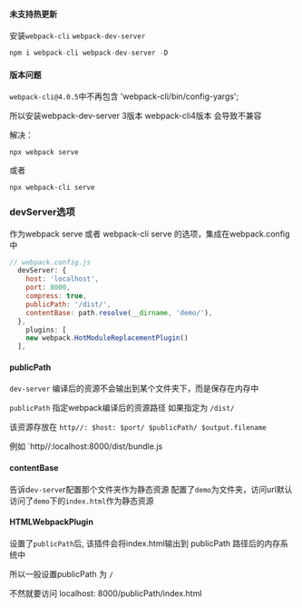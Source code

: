 #### 未支持热更新

安装`webpack-cli` `webpack-dev-server`
```js 
npm i webpack-cli webpack-dev-server -D
```
#### 版本问题
`webpack-cli@4.0.5`中不再包含  'webpack-cli/bin/config-yargs'; 

所以安装webpack-dev-server 3版本 webpack-cli4版本 会导致不兼容

解决： 
```shell 
npx webpack serve 
```
或者
```shell
npx webpack-cli serve
```

### devServer选项
作为webpack serve 或者 webpack-cli serve 的选项，集成在webpack.config中

```js
// webpack.config.js
  devServer: {
    host: 'localhost',
    port: 8000,
    compress: true,
    publicPath: '/dist/',
    contentBase: path.resolve(__dirname, 'demo/'),    
  },
    plugins: [
    new webpack.HotModuleReplacementPlugin()
  ],
```

#### publicPath

  `dev-server` 编译后的资源不会输出到某个文件夹下，而是保存在内存中

  `publicPath` 指定webpack编译后的资源路径 如果指定为 `/dist/`
  
  该资源存放在 `http//: $host: $port/ $publicPath/ $output.filename` 

  例如 `http//:localhost:8000/dist/bundle.js

#### contentBase

  告诉d`ev-serve`r配置那个文件夹作为静态资源
  配置了`demo`为文件夹，访问url默认访问了`demo`下的`index.html`作为静态资源

#### HTMLWebpackPlugin

设置了`publicPath`后, 该插件会将index.html输出到 publicPath 路径后的内存系统中

所以一般设置publicPath 为 `/`

不然就要访问 localhost: 8000/publicPath/index.html


